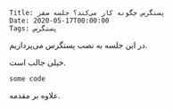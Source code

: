     Title: پستگرس چگونه کار می‌کند؟ جلسه صفر
    Date: 2020-05-17T00:00:00
    Tags: پستگرس

در این جلسه به نصب پستگرس می‌پردازیم.

خیلی جالب است.

```
some code
```

<!-- more -->

علاوه بر مقدمه.

